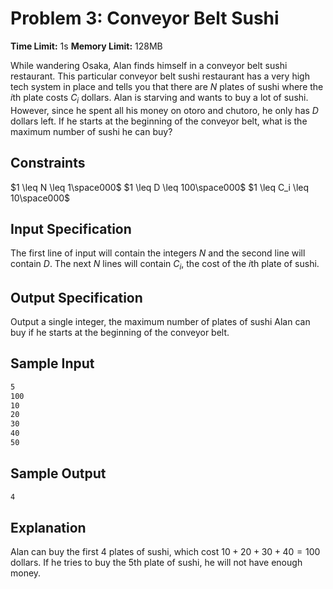 # Problem 3: Conveyor Belt Sushi

**Time Limit:** 1s
**Memory Limit:** 128MB

While wandering Osaka, Alan finds himself in a conveyor belt sushi restaurant. This particular conveyor belt sushi restaurant has a very high tech system in place and tells you that there are $N$ plates of sushi where the $i$th plate costs $C_i$ dollars. Alan is starving and wants to buy a lot of sushi. However, since he spent all his money on otoro and chutoro, he only has $D$ dollars left. If he starts at the beginning of the conveyor belt, what is the maximum number of sushi he can buy?

## Constraints

$1 \leq N \leq 1\space000$
$1 \leq D \leq 100\space000$
$1 \leq C_i \leq 10\space000$

## Input Specification

The first line of input will contain the integers $N$ and the second line will contain $D$. The next $N$ lines will contain $C_i$, the cost of the $i$th plate of sushi.

## Output Specification

Output a single integer, the maximum number of plates of sushi Alan can buy if he starts at the beginning of the conveyor belt.

## Sample Input

```txt
5
100
10
20
30
40
50
```

## Sample Output

```txt
4
```

## Explanation

Alan can buy the first 4 plates of sushi, which cost $10 + 20 + 30 + 40 = 100$ dollars. If he tries to buy the 5th plate of sushi, he will not have enough money.
